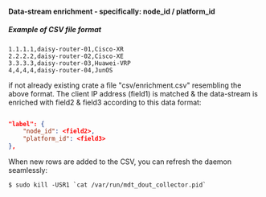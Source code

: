#### Data-stream enrichment - specifically: node_id / platform_id

##### Example of CSV file format
```TEXT
1.1.1.1,daisy-router-01,Cisco-XR
2.2.2.2,daisy-router-02,Cisco-XE
3.3.3.3,daisy-router-03,Huawei-VRP
4,4,4,4,daisy-router-04,JunOS
```

if not already existing crate a file "csv/enrichment.csv" resembling the above format.
The client IP address (field1) is matched & the data-stream is enriched
with field2 & field3 according to this data format:

```JSON

"label": {
    "node_id": <field2>,
    "platform_id": <field3>
},
```

When new rows are added to the CSV, you can refresh the daemon seamlessly:

```SHELL
$ sudo kill -USR1 `cat /var/run/mdt_dout_collector.pid`
```

